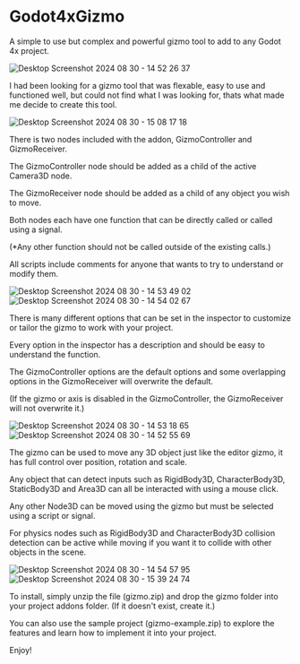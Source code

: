 # Godot4xGizmo
A simple to use but complex and powerful gizmo tool to add to any Godot 4x project.

![Desktop Screenshot 2024 08 30 - 14 52 26 37](https://github.com/user-attachments/assets/d8e6f506-61d4-4374-888f-4b0a7e0951b1)

I had been looking for a gizmo tool that was flexable, easy to use and functioned well, but could not find what I was looking for, thats what made me decide to create this tool.

![Desktop Screenshot 2024 08 30 - 15 08 17 18](https://github.com/user-attachments/assets/e0e912c1-df10-40ce-8484-d113ad19955a)

There is two nodes included with the addon, GizmoController and GizmoReceiver.

The GizmoController node should be added as a child of the active Camera3D node.

The GizmoReceiver node should be added as a child of any object you wish to move.

Both nodes each have one function that can be directly called or called using a signal.

(*Any other function should not be called outside of the existing calls.)

All scripts include comments for anyone that wants to try to understand or modify them.

![Desktop Screenshot 2024 08 30 - 14 53 49 02](https://github.com/user-attachments/assets/f5ff6308-29e4-43ae-ad23-cb8856ebe119)![Desktop Screenshot 2024 08 30 - 14 54 02 67](https://github.com/user-attachments/assets/4b528cc7-900d-4b4f-ac05-f30aad3400be)

There is many different options that can be set in the inspector to customize or tailor the gizmo to work with your project.

Every option in the inspector has a description and should be easy to understand the function.

The GizmoController options are the default options and some overlapping options in the GizmoReceiver will overwrite the default.

(If the gizmo or axis is disabled in the GizmoController, the GizmoReceiver will not overwrite it.)

![Desktop Screenshot 2024 08 30 - 14 53 18 65](https://github.com/user-attachments/assets/d9c31681-2074-40f0-a609-450f828130f0)
![Desktop Screenshot 2024 08 30 - 14 52 55 69](https://github.com/user-attachments/assets/612e4cf6-08ec-4df2-9f52-ef762339c86d)

The gizmo can be used to move any 3D object just like the editor gizmo, it has full control over position, rotation and scale.

Any object that can detect inputs such as RigidBody3D, CharacterBody3D, StaticBody3D and Area3D can all be interacted with using a mouse click.

Any other Node3D can be moved using the gizmo but must be selected using a script or signal.

For physics nodes such as RigidBody3D and CharacterBody3D collision detection can be active while moving if you want it to collide with other objects in the scene.

![Desktop Screenshot 2024 08 30 - 14 54 57 95](https://github.com/user-attachments/assets/4b917fd4-f1d1-4f91-8826-a719b08dd15a)
![Desktop Screenshot 2024 08 30 - 15 39 24 74](https://github.com/user-attachments/assets/ad33b7a2-d205-4457-a14b-d18608ed82ef)

To install, simply unzip the file (gizmo.zip) and drop the gizmo folder into your project addons folder. (If it doesn't exist, create it.)

You can also use the sample project (gizmo-example.zip) to explore the features and learn how to implement it into your project.

Enjoy!

